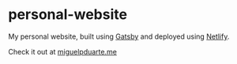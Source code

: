 # personal-website
My personal website, built using [Gatsby](https://www.gatsbyjs.org) and deployed using [Netlify](https://netlify.com).

Check it out at [miguelpduarte.me](https://miguelpduarte.me)